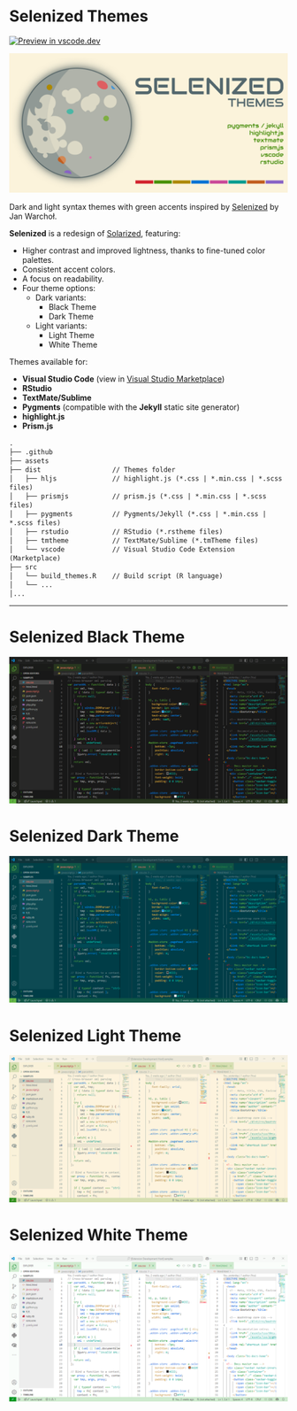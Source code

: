 # Selenized Themes

[![Preview in vscode.dev](https://img.shields.io/badge/preview%20in-vscode.dev-blue)](https://vscode.dev/editor/theme/dieghernan.selenized-theme/Selenized%20Dark%20Theme)

![Selenized Themes Banner](https://raw.githubusercontent.com/dieghernan/selenized-theme/main/assets/banner.png)

Dark and light syntax themes with green accents inspired by [Selenized](https://github.com/jan-warchol/selenized/) by Jan Warchoł.

**Selenized** is a redesign of [Solarized](https://ethanschoonover.com/solarized/), featuring:

-   Higher contrast and improved lightness, thanks to fine-tuned color palettes.
-   Consistent accent colors.
-   A focus on readability.
-   Four theme options:
    -   Dark variants:
        -   Black Theme
        -   Dark Theme
    -   Light variants:
        -   Light Theme
        -   White Theme

Themes available for:

-   **Visual Studio Code** (view in [Visual Studio Marketplace](https://marketplace.visualstudio.com/items?itemName=dieghernan.selenized-theme))
-   **RStudio**
-   **TextMate/Sublime**
-   **Pygments** (compatible with the **Jekyll** static site generator)
-   **highlight.js**
-   **Prism.js**

```         
.
├── .github
├── assets
├── dist                  // Themes folder
│   ├── hljs              // highlight.js (*.css | *.min.css | *.scss files)
│   ├── prismjs           // prism.js (*.css | *.min.css | *.scss files)
│   ├── pygments          // Pygments/Jekyll (*.css | *.min.css | *.scss files)
│   ├── rstudio           // RStudio (*.rstheme files)
│   ├── tmtheme           // TextMate/Sublime (*.tmTheme files)
│   └── vscode            // Visual Studio Code Extension (Marketplace)
├── src
│   └── build_themes.R    // Build script (R language)
│   └── ...
│...
```

------------------------------------------------------------------------

# Selenized Black Theme

![Black](https://raw.githubusercontent.com/dieghernan/selenized-theme/main/assets/screenshot-black.png)

# Selenized Dark Theme

![Dark](https://raw.githubusercontent.com/dieghernan/selenized-theme/main/assets/screenshot-dark.png)

# Selenized Light Theme

![Light](https://raw.githubusercontent.com/dieghernan/selenized-theme/main/assets/screenshot-light.png)

# Selenized White Theme

![White](https://raw.githubusercontent.com/dieghernan/selenized-theme/main/assets/screenshot-white.png)
